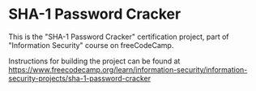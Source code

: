 # SHA-1 Password Cracker

This is the "SHA-1 Password Cracker" certification project, part of "Information Security" course on freeCodeCamp.

Instructions for building the project can be found at https://www.freecodecamp.org/learn/information-security/information-security-projects/sha-1-password-cracker
